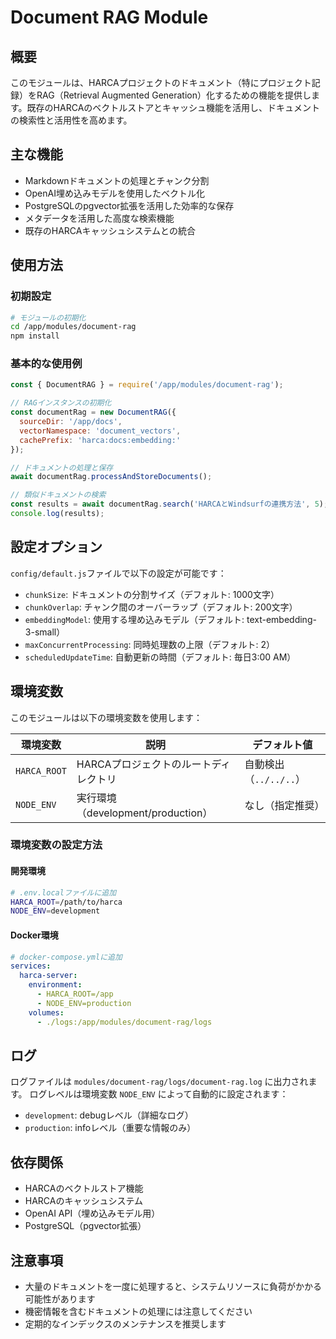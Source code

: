 # Document RAG Module

## 概要

このモジュールは、HARCAプロジェクトのドキュメント（特にプロジェクト記録）をRAG（Retrieval Augmented Generation）化するための機能を提供します。既存のHARCAのベクトルストアとキャッシュ機能を活用し、ドキュメントの検索性と活用性を高めます。

## 主な機能

- Markdownドキュメントの処理とチャンク分割
- OpenAI埋め込みモデルを使用したベクトル化
- PostgreSQLのpgvector拡張を活用した効率的な保存
- メタデータを活用した高度な検索機能
- 既存のHARCAキャッシュシステムとの統合

## 使用方法

### 初期設定

```bash
# モジュールの初期化
cd /app/modules/document-rag
npm install
```

### 基本的な使用例

```javascript
const { DocumentRAG } = require('/app/modules/document-rag');

// RAGインスタンスの初期化
const documentRag = new DocumentRAG({
  sourceDir: '/app/docs',
  vectorNamespace: 'document_vectors',
  cachePrefix: 'harca:docs:embedding:'
});

// ドキュメントの処理と保存
await documentRag.processAndStoreDocuments();

// 類似ドキュメントの検索
const results = await documentRag.search('HARCAとWindsurfの連携方法', 5);
console.log(results);
```

## 設定オプション

`config/default.js`ファイルで以下の設定が可能です：

- `chunkSize`: ドキュメントの分割サイズ（デフォルト: 1000文字）
- `chunkOverlap`: チャンク間のオーバーラップ（デフォルト: 200文字）
- `embeddingModel`: 使用する埋め込みモデル（デフォルト: text-embedding-3-small）
- `maxConcurrentProcessing`: 同時処理数の上限（デフォルト: 2）
- `scheduledUpdateTime`: 自動更新の時間（デフォルト: 毎日3:00 AM）

## 環境変数

このモジュールは以下の環境変数を使用します：

| 環境変数 | 説明 | デフォルト値 |
|---------|------|------------|
| `HARCA_ROOT` | HARCAプロジェクトのルートディレクトリ | 自動検出（`../../..`） |
| `NODE_ENV` | 実行環境（development/production） | なし（指定推奨） |

### 環境変数の設定方法

#### 開発環境

```bash
# .env.localファイルに追加
HARCA_ROOT=/path/to/harca
NODE_ENV=development
```

#### Docker環境

```yaml
# docker-compose.ymlに追加
services:
  harca-server:
    environment:
      - HARCA_ROOT=/app
      - NODE_ENV=production
    volumes:
      - ./logs:/app/modules/document-rag/logs
```

## ログ

ログファイルは `modules/document-rag/logs/document-rag.log` に出力されます。
ログレベルは環境変数 `NODE_ENV` によって自動的に設定されます：

- `development`: debugレベル（詳細なログ）
- `production`: infoレベル（重要な情報のみ）

## 依存関係

- HARCAのベクトルストア機能
- HARCAのキャッシュシステム
- OpenAI API（埋め込みモデル用）
- PostgreSQL（pgvector拡張）

## 注意事項

- 大量のドキュメントを一度に処理すると、システムリソースに負荷がかかる可能性があります
- 機密情報を含むドキュメントの処理には注意してください
- 定期的なインデックスのメンテナンスを推奨します
